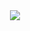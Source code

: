 

<div align = "center">
<a href="">
  <img  src="https://github-readme-stats.vercel.app/api?username=atharva-2001&show_icons=true&theme=shades-of-purple&count_private&trueshow_icons=true" />
</a>
</div>


